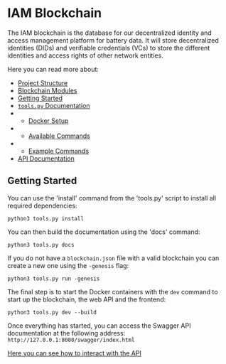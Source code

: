 # IAM Blockchain

The IAM blockchain is the database for our decentralized identity and access management platform for battery data. It
will store decentralized identities (DIDs) and verifiable credentials (VCs) to store the different identities and access
rights of other network entities.

Here you can read more about:

- [Project Structure](docs/modules.md#project-structure)
- [Blockchain Modules](docs/modules.md#modules)
- [Getting Started](#getting-started)
- [`tools.py` Documentation](docs/tools.md)
-
    - [Docker Setup](docs/tools.md#docker-setup)
-
    - [Available Commands](docs/tools.md#available-commands)
-
    - [Example Commands](docs/tools.md#example-commands)
- [API Documentation](docs/api.md)

## Getting Started

You can use the 'install' command from the 'tools.py' script to install all required dependencies:

```shell
python3 tools.py install
```

You can then build the documentation using the 'docs' command:

```shell
python3 tools.py docs
```

If you do not have a `blockchain.json` file with a valid blockchain you can create a new one using the `-genesis` flag:

```shell
python3 tools.py run -genesis
```

The final step is to start the Docker containers with the `dev` command to start up the blockchain, the web API and the
frontend:

```shell
python3 tools.py dev --build
```

Once everything has started, you can access the Swagger API documentation at the following address:
`http://127.0.0.1:8080/swagger/index.html`

[Here you can see how to interact with the API](docs/api.md#api-interaction)

